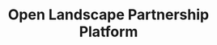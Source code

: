 ---
title: 'Open Landscape Partnership Platform'
slug: 'open-landscape-platform'
thumbnail: '/assets/images/gallery/'
published: true
categories: [gallery]
description: 'View and analyze ultra-high-resolution satellite imagery (up to 50 centimeters) for select forest landscapes.'
href: 'http://www.openlandscape.info/'
href_target: '_blank'
href_text: 'Launch App'
href_class: 'btn green medium mobile-friendly'
source: 'Transparent World'
filters: 'crowdsourcing, data, maps, satellite-imagery'
---